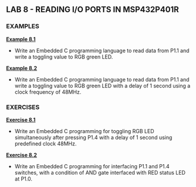 ## LAB 8 - READING I/O PORTS IN MSP432P401R

### EXAMPLES

[**Example 8.1**](https://github.com/leander-dsouza/MSP432P401R/blob/master/Code%20Composer/LAB%208/Example8.1.c)

* Write an Embedded C programming language to read data from P1.1 and write a toggling value to RGB green LED.

[**Example 8.2**](https://github.com/leander-dsouza/MSP432P401R/blob/master/Code%20Composer/LAB%208/Example8.2.c)

* Write an Embedded C programming language to read data from P1.1 and write a toggling value to RGB green LED with a delay of 1 second using a clock frequency of 48MHz.

### EXERCISES

[**Exercise 8.1**](https://github.com/leander-dsouza/MSP432P401R/blob/master/Code%20Composer/LAB%208/Exercise8.1.c)

* Write an Embedded C programming for toggling RGB LED simultaneously after pressing P1.4 with a delay of 1 second using predefined clock 48MHz.

[**Exercise 8.2**](https://github.com/leander-dsouza/MSP432P401R/blob/master/Code%20Composer/LAB%208/Exercise8.2.c)

* Write an Embedded C programming for interfacing P1.1 and P1.4 switches, with a condition of AND gate interfaced with RED status LED at P1.0.
